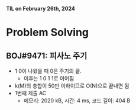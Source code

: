 **TIL on February 26th, 2024**

# Problem Solving
## BOJ#9471: 피사노 주기
* 1 0이 나왔을 때 0은 주기의 끝.
    - 이후는 1 0 1 1로 이어짐
* k(M)의 총합이 50만 이하이므로 O(N)으로 끝내면 됨
* 1번째 제출 AC
    - 메모리: 2020 kB, 시간: 4 ms, 코드 길이: 404 B
